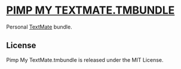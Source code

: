 [PIMP MY TEXTMATE.TMBUNDLE](https://github.com/mkempe/Pimp-My-TextMate.tmbundle "Pimp My TextMate.tmbundle")
============================================================================================================

Personal [TextMate](http://macromates.com "TextMate") bundle.

License
-------

Pimp My TextMate.tmbundle is released under the MIT License.